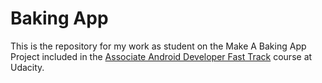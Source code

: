 # Baking App

This is the repository for my work as student on the Make A Baking App Project included in the [Associate Android Developer Fast Track](https://www.udacity.com/course/associate-android-developer-fast-track--nd818) course at Udacity.
